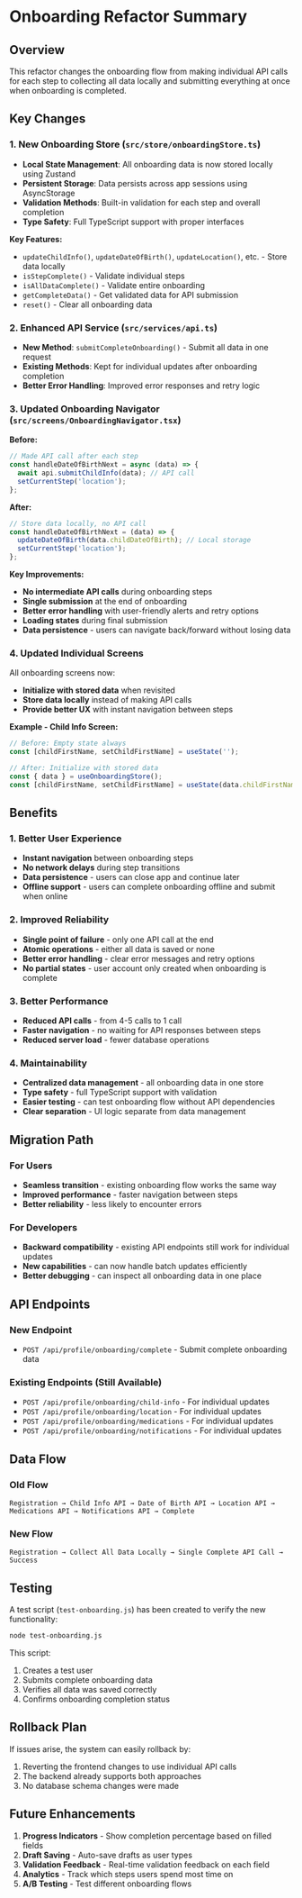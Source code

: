 # Onboarding Refactor Summary

## Overview

This refactor changes the onboarding flow from making individual API calls for each step to collecting all data locally and submitting everything at once when onboarding is completed.

## Key Changes

### 1. **New Onboarding Store** (`src/store/onboardingStore.ts`)

- **Local State Management**: All onboarding data is now stored locally using Zustand
- **Persistent Storage**: Data persists across app sessions using AsyncStorage
- **Validation Methods**: Built-in validation for each step and overall completion
- **Type Safety**: Full TypeScript support with proper interfaces

**Key Features:**
- `updateChildInfo()`, `updateDateOfBirth()`, `updateLocation()`, etc. - Store data locally
- `isStepComplete()` - Validate individual steps
- `isAllDataComplete()` - Validate entire onboarding
- `getCompleteData()` - Get validated data for API submission
- `reset()` - Clear all onboarding data

### 2. **Enhanced API Service** (`src/services/api.ts`)

- **New Method**: `submitCompleteOnboarding()` - Submit all data in one request
- **Existing Methods**: Kept for individual updates after onboarding completion
- **Better Error Handling**: Improved error responses and retry logic

### 3. **Updated Onboarding Navigator** (`src/screens/OnboardingNavigator.tsx`)

**Before:**
```typescript
// Made API call after each step
const handleDateOfBirthNext = async (data) => {
  await api.submitChildInfo(data); // API call
  setCurrentStep('location');
};
```

**After:**
```typescript
// Store data locally, no API call
const handleDateOfBirthNext = (data) => {
  updateDateOfBirth(data.childDateOfBirth); // Local storage
  setCurrentStep('location');
};
```

**Key Improvements:**
- **No intermediate API calls** during onboarding steps
- **Single submission** at the end of onboarding
- **Better error handling** with user-friendly alerts and retry options
- **Loading states** during final submission
- **Data persistence** - users can navigate back/forward without losing data

### 4. **Updated Individual Screens**

All onboarding screens now:
- **Initialize with stored data** when revisited
- **Store data locally** instead of making API calls
- **Provide better UX** with instant navigation between steps

**Example - Child Info Screen:**
```typescript
// Before: Empty state always
const [childFirstName, setChildFirstName] = useState('');

// After: Initialize with stored data
const { data } = useOnboardingStore();
const [childFirstName, setChildFirstName] = useState(data.childFirstName || '');
```

## Benefits

### 1. **Better User Experience**
- **Instant navigation** between onboarding steps
- **No network delays** during step transitions
- **Data persistence** - users can close app and continue later
- **Offline support** - users can complete onboarding offline and submit when online

### 2. **Improved Reliability**
- **Single point of failure** - only one API call at the end
- **Atomic operations** - either all data is saved or none
- **Better error handling** - clear error messages and retry options
- **No partial states** - user account only created when onboarding is complete

### 3. **Better Performance**
- **Reduced API calls** - from 4-5 calls to 1 call
- **Faster navigation** - no waiting for API responses between steps
- **Reduced server load** - fewer database operations

### 4. **Maintainability**
- **Centralized data management** - all onboarding data in one store
- **Type safety** - full TypeScript support with validation
- **Easier testing** - can test onboarding flow without API dependencies
- **Clear separation** - UI logic separate from data management

## Migration Path

### For Users
- **Seamless transition** - existing onboarding flow works the same way
- **Improved performance** - faster navigation between steps
- **Better reliability** - less likely to encounter errors

### For Developers
- **Backward compatibility** - existing API endpoints still work for individual updates
- **New capabilities** - can now handle batch updates efficiently
- **Better debugging** - can inspect all onboarding data in one place

## API Endpoints

### New Endpoint
- `POST /api/profile/onboarding/complete` - Submit complete onboarding data

### Existing Endpoints (Still Available)
- `POST /api/profile/onboarding/child-info` - For individual updates
- `POST /api/profile/onboarding/location` - For individual updates
- `POST /api/profile/onboarding/medications` - For individual updates
- `POST /api/profile/onboarding/notifications` - For individual updates

## Data Flow

### Old Flow
```
Registration → Child Info API → Date of Birth API → Location API → Medications API → Notifications API → Complete
```

### New Flow
```
Registration → Collect All Data Locally → Single Complete API Call → Success
```

## Testing

A test script (`test-onboarding.js`) has been created to verify the new functionality:

```bash
node test-onboarding.js
```

This script:
1. Creates a test user
2. Submits complete onboarding data
3. Verifies all data was saved correctly
4. Confirms onboarding completion status

## Rollback Plan

If issues arise, the system can easily rollback by:
1. Reverting the frontend changes to use individual API calls
2. The backend already supports both approaches
3. No database schema changes were made

## Future Enhancements

1. **Progress Indicators** - Show completion percentage based on filled fields
2. **Draft Saving** - Auto-save drafts as user types
3. **Validation Feedback** - Real-time validation feedback on each field
4. **Analytics** - Track which steps users spend most time on
5. **A/B Testing** - Test different onboarding flows
